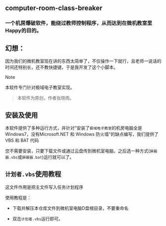 ## computer-room-class-breaker

### 一个机房爆破软件，能绕过教师控制程序，从而达到在微机教室里Happy的目的。

## 幻想：
因为我们的微机教室现在讲的东西太简单了，不仅操作一下就行，且老师一说话的时间还特别长，还不教快捷键，于是我开发了这个小脚本。



> [!NOTE]
> 本软件专门针对极域电子教室实现。

> 本软件为原创，作者张晓雨。

## 安装及使用

本软件提供了多种运行方式，并针对"安装了`极域电子教室`的机房电脑全是Windows7，没有Microsoft.NET 和 Windows 防火墙"的缺点编写，我们提供了VBS 和 BAT 代码

您不需要安装，只要下载文件或通过云盘传到微机室电脑，之后选一种方式(`屏蔽器.vbs`或`屏蔽器.bat`)运行就可以了。

## `计划者.vbs`使用教程

这文件作用是把主文件写入任务计划程序

使用教程是：

- 下载并解压本仓库文件到微机室电脑D盘根目录，不要重命名

- 双击`计划者.vbs`运行即可。